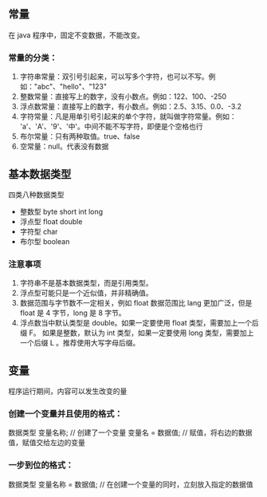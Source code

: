 ## 常量

在 java 程序中，固定不变数据，不能改变。

### 常量的分类：

1. 字符串常量：双引号引起来，可以写多个字符，也可以不写。例如："abc"、"hello"、"123"
2. 整数常量：直接写上的数字，没有小数点。例如：122、100、-250
3. 浮点数常量：直接写上的数字，有小数点。例如：2.5、3.15、0.0、-3.2
4. 字符常量：凡是用单引号引起来的单个字符，就叫做字符常量。例如： 'a'、'A'、'9'、'中'。中间不能不写字符，即便是个空格也行
5. 布尔常量：只有两种取值。true、false
6. 空常量：null。代表没有数据

## 基本数据类型

四类八种数据类型

- 整数型 byte short int long
- 浮点型 float double
- 字符型 char
- 布尔型 boolean

### 注意事项

1. 字符串不是基本数据类型，而是引用类型。
2. 浮点型可能只是一个近似值，并非精确值。
3. 数据范围与字节数不一定相关，例如 float 数据范围比 lang 更加广泛，但是 float 是 4 字节，long 是 8 字节。
4. 浮点数当中默认类型是 double。如果一定要使用 float 类型，需要加上一个后缀 F。
   如果是整数，默认为 int 类型，如果一定要使用 long 类型，需要加上一个后缀 L 。推荐使用大写字母后缀。

## 变量

程序运行期间，内容可以发生改变的量

### 创建一个变量并且使用的格式：

数据类型 变量名称; // 创建了一个变量
变量名 = 数据值; // 赋值，将右边的数据值，赋值交给左边的变量

### 一步到位的格式：

数据类型 变量名称 = 数据值; // 在创建一个变量的同时，立刻放入指定的数据值

